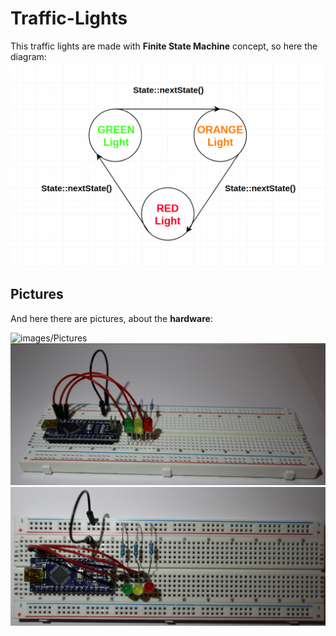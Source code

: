 # Traffic-Lights

This traffic lights are made with **Finite State Machine** concept, so here the diagram:
![images/Diagram](/Diagram/Diagram.png)

## Pictures

And here there are pictures, about the **hardware**:

![images/Pictures](/Pictures/Front.jpg)
![images/Pictures](/Pictures/Side.jpg)
![images/Pictures](/Pictures/Above.jpg)
